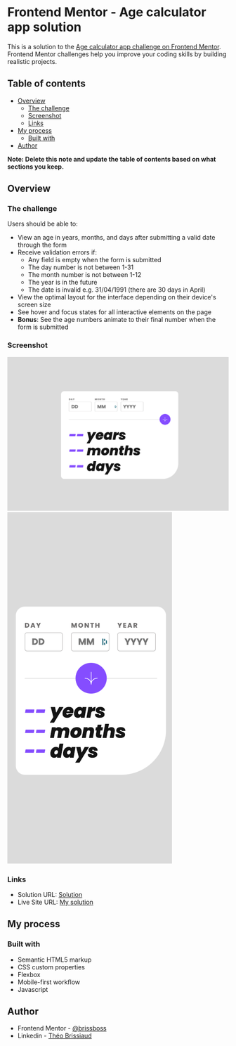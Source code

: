 # Frontend Mentor - Age calculator app solution

This is a solution to the [Age calculator app challenge on Frontend Mentor](https://www.frontendmentor.io/challenges/age-calculator-app-dF9DFFpj-Q). Frontend Mentor challenges help you improve your coding skills by building realistic projects. 

## Table of contents

- [Overview](#overview)
  - [The challenge](#the-challenge)
  - [Screenshot](#screenshot)
  - [Links](#links)
- [My process](#my-process)
  - [Built with](#built-with)
- [Author](#author)

**Note: Delete this note and update the table of contents based on what sections you keep.**

## Overview

### The challenge

Users should be able to:

- View an age in years, months, and days after submitting a valid date through the form
- Receive validation errors if:
  - Any field is empty when the form is submitted
  - The day number is not between 1-31
  - The month number is not between 1-12
  - The year is in the future
  - The date is invalid e.g. 31/04/1991 (there are 30 days in April)
- View the optimal layout for the interface depending on their device's screen size
- See hover and focus states for all interactive elements on the page
- **Bonus**: See the age numbers animate to their final number when the form is submitted

### Screenshot

![](./assets/images/screenshot_desktop.png)
![](./assets/images/screenshot_mobile.png)

### Links

- Solution URL: [Solution](https://your-solution-url.com)
- Live Site URL: [My solution](https://your-live-site-url.com)

## My process

### Built with

- Semantic HTML5 markup
- CSS custom properties
- Flexbox
- Mobile-first workflow
- Javascript

## Author

- Frontend Mentor - [@brissboss](https://www.frontendmentor.io/profile/brissboss)
- Linkedin - [Théo Brissiaud](https://www.linkedin.com/in/théo-brissiaud-847151218)